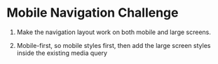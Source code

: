 # Mobile Navigation Challenge
   
   1. Make the navigation layout work
   on both mobile and large screens.

   2. Mobile-first, so mobile styles first,
   then add the large screen styles
   inside the existing media query